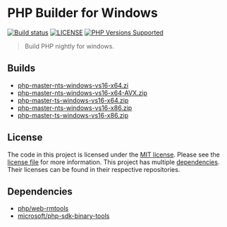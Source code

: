 # PHP Builder for Windows

<a href="https://github.com/shivammathur/php-builder-windows" title="PHP Builder Windows"><img alt="Build status" src="https://github.com/shivammathur/php-builder-windows/workflows/Build%20PHP/badge.svg"></a>
<a href="https://github.com/shivammathur/php-builder-windows/blob/main/LICENSE" title="license"><img alt="LICENSE" src="https://img.shields.io/badge/license-MIT-428f7e.svg"></a>
<a href="https://github.com/shivammathur/php-builder-windows#Builds" title="builds"><img alt="PHP Versions Supported" src="https://img.shields.io/badge/php-%3E%3D%208.0-8892BF.svg"></a>

> Build PHP nightly for windows.

## Builds
- [php-master-nts-windows-vs16-x64.zi](https://bintray.com/shivammathur/php/php-master-nts-windows-vs16-x64.zip)
- [php-master-nts-windows-vs16-x64-AVX.zip](https://bintray.com/shivammathur/php/php-master-ts-windows-vs16-x64-AVX.zip)
- [php-master-ts-windows-vs16-x64.zip](https://bintray.com/shivammathur/php/php-master-ts-windows-vs16-x64.zip)
- [php-master-nts-windows-vs16-x86.zip](https://bintray.com/shivammathur/php/php-master-nts-windows-vs16-x86.zip)
- [php-master-ts-windows-vs16-x86.zip](https://bintray.com/shivammathur/php/php-master-ts-windows-vs16-x86.zip)

## License

The code in this project is licensed under the [MIT license](http://choosealicense.com/licenses/mit/).
Please see the [license file](LICENSE) for more information. This project has multiple [dependencies](#dependencies "Dependencies for this project"). Their licenses can be found in their respective repositories.

## Dependencies

- [php/web-rmtools](https://github.com/php/web-rmtools)
- [microsoft/php-sdk-binary-tools](https://github.com/microsoft/php-sdk-binary-tools)
